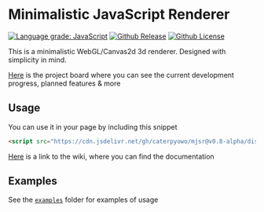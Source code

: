 # Minimalistic JavaScript Renderer

[![Language grade: JavaScript][lgtm]](https://lgtm.com/projects/g/CaterpyOwO/mjsr/context:javascript)
[![Github Release][release]](https://github.com/CaterpyOwO/mjsr/releases)
[![Github License][license]](https://github.com/CaterpyOwO/mjsr/blob/master/LICENSE)

[lgtm]: https://img.shields.io/lgtm/grade/javascript/g/CaterpyOwO/mjsr.svg?logo=lgtm&logoWidth=18
[license]: https://img.shields.io/github/license/CaterpyOwO/mjsr
[release]: https://img.shields.io/github/v/release/CaterpyOwO/mjsr

This is a minimalistic WebGL/Canvas2d 3d renderer.
Designed with simplicity in mind.

[Here](https://github.com/CaterpyOwO/mjsr/projects) is the project board where you can see the current development progress, planned features & more

## Usage

You can use it in your page by including this snippet

```html
<script src="https://cdn.jsdelivr.net/gh/caterpyowo/mjsr@v0.8-alpha/dist/mjsr.js"></script>
```

[Here](https://github.com/CaterpyOwO/mjsr/wiki) is a link to the wiki, where you can find the documentation

## Examples

See the [`examples`](examples) folder for examples of usage
